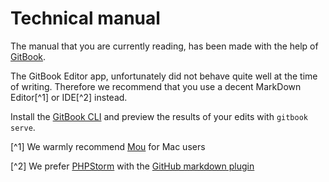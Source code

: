 # Technical manual

The manual that you are currently reading, has been made with the help of [GitBook](https://help.gitbook.com/).

The GitBook Editor app, unfortunately did not behave quite well at the time of 
writing. Therefore we recommend that you use a decent MarkDown Editor[^1] or IDE[^2] instead.

Install the [GitBook CLI](https://github.com/GitbookIO/gitbook-cli) and preview the results of your edits with ``gitbook serve``.

[^1] We warmly recommend [Mou](http://25.io/mou/) for Mac users

[^2] We prefer [PHPStorm](https://www.jetbrains.com/phpstorm/) with the [GitHub markdown plugin](https://plugins.jetbrains.com/plugin/7701?pr=idea)
